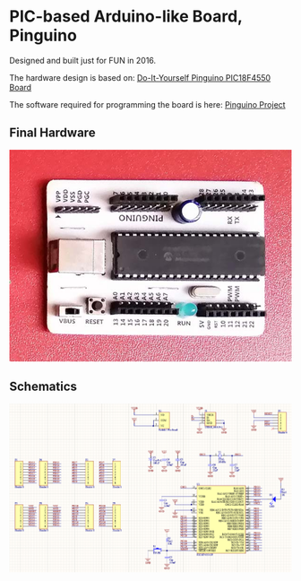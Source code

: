 # PIC-based Arduino-like Board, Pinguino

Designed and built just for FUN in 2016.

The hardware design is based on: [Do-It-Yourself Pinguino PIC18F4550 Board](https://microcontrollerelectronics.com/do-it-yourself-pinguino-pic18f4550-board/)

The software required for programming the board is here: [Pinguino Project](https://pinguino.cc)

## Final Hardware

![Final](pinguino_4550.jpg)

## Schematics

![Schematics](pinguino_schematics.png)